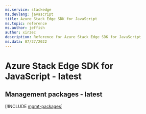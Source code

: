 ```yaml
---
ms.service: stackedge
ms.devlang: javascript
title: Azure Stack Edge SDK for JavaScript
ms.topic: reference
ms.author: jeffish
author: xirzec
description: Reference for Azure Stack Edge SDK for JavaScript
ms.data: 07/27/2022
---
```

# Azure Stack Edge SDK for JavaScript - latest

## Management packages - latest
[!INCLUDE [mgmt-packages](stack-edge-mgmt-index.md)]
